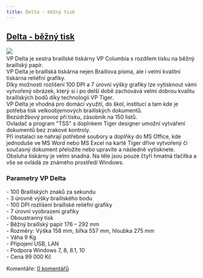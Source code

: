 ```yaml
---
title: Delta - běžný tisk
---
```

## [Delta - běžný tisk](clanky.php?id=59)

[![](admin/upload/Delta.jpg)](admin/upload/Delta.jpg)    
VP Delta je sestra braillské tiskárny VP Columbia s rozdílem tisku na běžný braillský papír.  
VP Delta je braillská tiskárna nejen Braillova písma, ale i velmi kvalitní tiskárna reliéfní grafiky.  
Díky možnosti rozlišení 100 DPI a 7 úrovní výšky grafiky lze vytisknout vámi vytvořený obrázek, který si i po delší době zachovává velmi dobrou kvalitu braillských bodů díky technologii VP Tiger.  
VP Delta je vhodná pro domácí využití, do škol, institucí a tam kde je potřeba tisk velkoobjemových braillských dokumentů.  
Bezúdržbový provoz při tisku, zásobník na 150 listů.  
Ovladač a program "TSS" s doplnkem Tiger designer umožní vytváření dokumentů bez zrakové kontroly.  
Při instalaci se nahrají potřebné soubory a doplňky do MS Office, kde jednoduše ve MS Word nebo MS Excel na kartě Tiger dříve vytvořený či současný dokument přeložíte nebo upravíte a následně vytisknete.  
Obsluha tiskárny je velmi snadná. Na těle jsou pouze čtyři hmatná tlačítka a vše se ovládá ze známého prostředí Windows.  
  

### Parametry VP Delta

  
\- 100 Braillských znaků za sekundu  
\- 3 úrovně výšky braillského bodu  
\- 100 DPI rozlišení braillské reliéfní grafiky  
\- 7 úrovní vyobrazení grafiky  
\- Oboustranný tisk  
\- Běžný braillský papír 176 – 292 mm  
\- Rozměry: Výška 158 mm, šířka 557 mm, hloubka 275 mm  
\- Váha 9 Kg  
\- Připojení USB, LAN  
\- Podpora Windows 7, 8, 8.1, 10  
\- Cena 99 000 Kč

  

Komentáře: [0 komentářů](komentare.php?typ2=1&id=59)